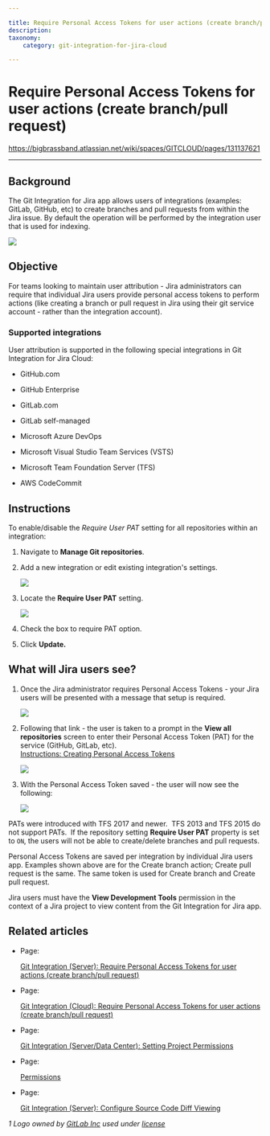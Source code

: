 ```yaml
---

title: Require Personal Access Tokens for user actions (create branch/pull request)
description:
taxonomy:
    category: git-integration-for-jira-cloud

---
```


# Require Personal Access Tokens for user actions (create branch/pull request)

<https://bigbrassband.atlassian.net/wiki/spaces/GITCLOUD/pages/131137621>

* * *

## Background

The Git Integration for Jira app allows users of integrations (examples: GitLab, GitHub, etc) to create branches and pull requests from within the Jira issue. By default the operation will be performed by the integration user that is used for indexing.

![](https://bigbrassband.atlassian.net/wiki/download/thumbnails/131137621/Screen%20Shot%202019-05-10%20at%2015.35.55.png?version=1&modificationDate=1557516971061&cacheVersion=1&api=v2&width=680&height=352)

## Objective

For teams looking to maintain user attribution - Jira administrators can require that individual Jira users provide personal access tokens to perform actions (like creating a branch or pull request in Jira using their git service account - rather than the integration account).

### Supported integrations

User attribution is supported in the following special integrations in Git Integration for Jira Cloud:

*   GitHub.com
    
*   GitHub Enterprise
    
*   GitLab.com
    
*   GitLab self-managed
    
*   Microsoft Azure DevOps
    
*   Microsoft Visual Studio Team Services (VSTS)
    
*   Microsoft Team Foundation Server (TFS)
    
*   AWS CodeCommit
    

## Instructions

To enable/disable the _Require User PAT_ setting for all repositories within an integration:

1.  Navigate to **Manage Git repositories**.
    
2.  Add a new integration or edit existing integration's settings.
    
    ![](https://bigbrassband.atlassian.net/wiki/download/attachments/131137621/req-pat-gitmgr-page-actions-edit-git-settings(c).png?version=1&modificationDate=1599487860595&cacheVersion=1&api=v2)
3.  Locate the **Require User PAT** setting.
    
    ![](https://bigbrassband.atlassian.net/wiki/download/attachments/131137621/req-pat-gitmgr-page-actions-control-cfg(c).png?version=1&modificationDate=1599488140039&cacheVersion=1&api=v2)
4.  Check the box to require PAT option.
    
5.  Click **Update.**
    

## What will Jira users see?

1.  Once the Jira administrator requires Personal Access Tokens - your Jira users will be presented with a message that setup is required.  
    
    ![](https://bigbrassband.atlassian.net/wiki/download/attachments/131137621/Screen%20Shot%202019-05-10%20at%2015.39.24.png?version=1&modificationDate=1557517178591&cacheVersion=1&api=v2)
    
2.  Following that link - the user is taken to a prompt in the **View all repositories** screen to enter their Personal Access Token (PAT) for the service (GitHub, GitLab, etc).  
    [Instructions: Creating Personal Access Tokens](/wiki/spaces/GITCLOUD/pages/107216897/Creating+Personal+Access+Tokens)  
    
    ![](https://bigbrassband.atlassian.net/wiki/download/attachments/131137621/Screen%20Shot%202019-05-10%20at%2015.40.18.png?version=1&modificationDate=1557517242825&cacheVersion=1&api=v2)
    
3.  With the Personal Access Token saved - the user will now see the following:  
    
    ![](https://bigbrassband.atlassian.net/wiki/download/thumbnails/131137621/Screen%20Shot%202019-05-10%20at%2015.42.54.png?version=1&modificationDate=1557517392933&cacheVersion=1&api=v2&width=652&height=390)

PATs were introduced with TFS 2017 and newer.  TFS 2013 and TFS 2015 do not support PATs.  If the repository setting **Require User PAT** property is set to `ON`, the users will not be able to create/delete branches and pull requests.

Personal Access Tokens are saved per integration by individual Jira users app. Examples shown above are for the Create branch action; Create pull request is the same. The same token is used for Create branch and Create pull request.

Jira users must have the **View Development Tools** permission in the context of a Jira project to view content from the Git Integration for Jira app.

## Related articles

*   Page:
    
    [Git Integration (Server): Require Personal Access Tokens for user actions (create branch/pull request)](/wiki/spaces/BBBSUPPORT/pages/131006605)
    
*   Page:
    
    [Git Integration (Cloud): Require Personal Access Tokens for user actions (create branch/pull request)](/wiki/spaces/BBBSUPPORT/pages/131039339)
    
*   Page:
    
    [Git Integration (Server/Data Center): Setting Project Permissions](/wiki/spaces/BBBSUPPORT/pages/125927519)
    
*   Page:
    
    [Permissions](/wiki/spaces/BBBSUPPORT/pages/405962825/Permissions)
    
*   Page:
    
    [Git Integration (Server): Configure Source Code Diff Viewing](/wiki/spaces/BBBSUPPORT/pages/125927674/Git+Integration+%28Server%29%3A+Configure+Source+Code+Diff+Viewing)
    

  

  

_1 Logo owned by_ [_GitLab Inc_](https://gitlab.com/) _used under_ [_license_](https://creativecommons.org/licenses/by-nc-sa/4.0/)
